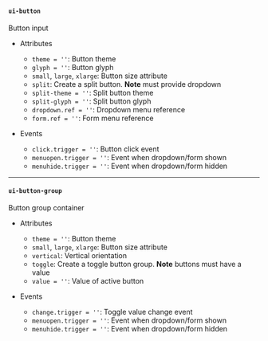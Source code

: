 #### `ui-button`
Button input

* Attributes
  * `theme = ''`: Button theme
  * `glyph = ''`: Button glyph
  * `small`, `large`, `xlarge`: Button size attribute
  * `split`: Create a split button. __Note__ must provide dropdown
  * `split-theme = ''`: Split button theme
  * `split-glyph = ''`: Split button glyph
  * `dropdown.ref = ''`: Dropdown menu reference
  * `form.ref = ''`: Form menu reference

* Events
  * `click.trigger = ''`: Button click event
  * `menuopen.trigger = ''`: Event when dropdown/form shown
  * `menuhide.trigger = ''`: Event when dropdown/form hidden

---

#### `ui-button-group`
Button group container

* Attributes
  * `theme = ''`: Button theme
  * `small`, `large`, `xlarge`: Button size attribute
  * `vertical`: Vertical orientation
  * `toggle`: Create a toggle button group. __Note__ buttons must have a value
  * `value = ''`: Value of active button

* Events
  * `change.trigger = ''`: Toggle value change event
  * `menuopen.trigger = ''`: Event when dropdown/form shown
  * `menuhide.trigger = ''`: Event when dropdown/form hidden
